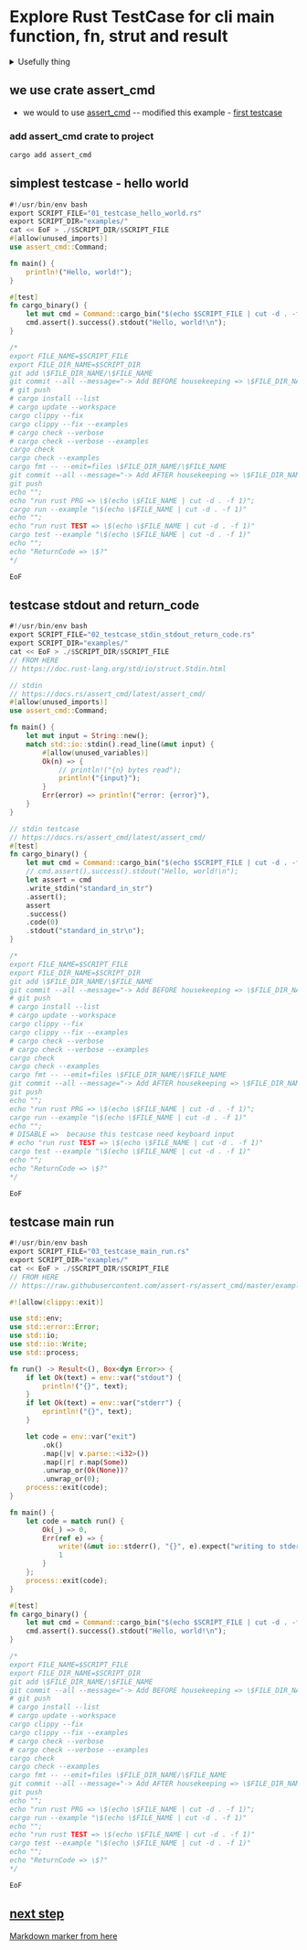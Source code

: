 # Explore Rust TestCase for cli main function,  fn, strut and result

<details>
<summary>Usefully thing</summary>

[Update the local rust/cargo installation to the newest/latest version](https://github.com/MathiasStadler/repo_template/blob/main/includes/local_update_rust_env.md)

[Extract all rust code block from markdown file](https://github.com/MathiasStadler/repo_template/blob/main/includes/extract__scripts_from_markdown.md)

[Markdown marker](https://github.com/MathiasStadler/repo_template/blob/main/includes/markdown_marker.md#to-highlight-a-note-and-warning-using-blockquote)

[Markdown template rust codeblock](https://github.com/MathiasStadler/repo_template/blob/main/includes/dummy_rust_codeblock.md)

</details>

## we use crate assert_cmd

- we would to use [assert_cmd](https://crates.io/crates/assert_cmd)
-- modified this example - [first testcase](https://github.com/assert-rs/assert_cmd/blob/master/tests/cargo.rs)

### add assert_cmd crate to project

```bash
cargo add assert_cmd
```

## simplest testcase - hello world

```rust
#!/usr/bin/env bash
export SCRIPT_FILE="01_testcase_hello_world.rs"
export SCRIPT_DIR="examples/"
cat << EoF > ./$SCRIPT_DIR/$SCRIPT_FILE
#[allow(unused_imports)]
use assert_cmd::Command;

fn main() {
    println!("Hello, world!");
}

#[test]
fn cargo_binary() {
    let mut cmd = Command::cargo_bin("$(echo $SCRIPT_FILE | cut -d . -f 1)").unwrap();
    cmd.assert().success().stdout("Hello, world!\n");
}

/*
export FILE_NAME=$SCRIPT_FILE
export FILE_DIR_NAME=$SCRIPT_DIR
git add \$FILE_DIR_NAME/\$FILE_NAME
git commit --all --message="-> Add BEFORE housekeeping => \$FILE_DIR_NAME/\$FILE_NAME"
# git push
# cargo install --list
# cargo update --workspace
cargo clippy --fix
cargo clippy --fix --examples
# cargo check --verbose
# cargo check --verbose --examples
cargo check
cargo check --examples
cargo fmt -- --emit=files \$FILE_DIR_NAME/\$FILE_NAME
git commit --all --message="-> Add AFTER housekeeping => \$FILE_DIR_NAME/\$FILE_NAME"
git push
echo "";
echo "run rust PRG => \$(echo \$FILE_NAME | cut -d . -f 1)";
cargo run --example "\$(echo \$FILE_NAME | cut -d . -f 1)"
echo "";
echo "run rust TEST => \$(echo \$FILE_NAME | cut -d . -f 1)"
cargo test --example "\$(echo \$FILE_NAME | cut -d . -f 1)"
echo "";
echo "ReturnCode => \$?"
*/

EoF
```

## testcase stdout and return_code

```rust
#!/usr/bin/env bash
export SCRIPT_FILE="02_testcase_stdin_stdout_return_code.rs"
export SCRIPT_DIR="examples/"
cat << EoF > ./$SCRIPT_DIR/$SCRIPT_FILE
// FROM HERE
// https://doc.rust-lang.org/std/io/struct.Stdin.html

// stdin
// https://docs.rs/assert_cmd/latest/assert_cmd/
#[allow(unused_imports)]
use assert_cmd::Command;

fn main() {
    let mut input = String::new();
    match std::io::stdin().read_line(&mut input) {
        #[allow(unused_variables)]
        Ok(n) => {
            // println!("{n} bytes read");
            println!("{input}");
        }
        Err(error) => println!("error: {error}"),
    }
}

// stdin testcase
// https://docs.rs/assert_cmd/latest/assert_cmd/
#[test]
fn cargo_binary() {
    let mut cmd = Command::cargo_bin("$(echo $SCRIPT_FILE | cut -d . -f 1)").unwrap();
    // cmd.assert().success().stdout("Hello, world!\n");
    let assert = cmd
    .write_stdin("standard_in_str")
    .assert();
    assert
    .success()
    .code(0)
    .stdout("standard_in_str\n");
}

/*
export FILE_NAME=$SCRIPT_FILE
export FILE_DIR_NAME=$SCRIPT_DIR
git add \$FILE_DIR_NAME/\$FILE_NAME
git commit --all --message="-> Add BEFORE housekeeping => \$FILE_DIR_NAME/\$FILE_NAME"
# git push
# cargo install --list
# cargo update --workspace
cargo clippy --fix
cargo clippy --fix --examples
# cargo check --verbose
# cargo check --verbose --examples
cargo check
cargo check --examples
cargo fmt -- --emit=files \$FILE_DIR_NAME/\$FILE_NAME
git commit --all --message="-> Add AFTER housekeeping => \$FILE_DIR_NAME/\$FILE_NAME"
git push
echo "";
echo "run rust PRG => \$(echo \$FILE_NAME | cut -d . -f 1)";
cargo run --example "\$(echo \$FILE_NAME | cut -d . -f 1)"
echo "";
# DISABLE =>  because this testcase need keyboard input
# echo "run rust TEST => \$(echo \$FILE_NAME | cut -d . -f 1)"
cargo test --example "\$(echo \$FILE_NAME | cut -d . -f 1)"
echo "";
echo "ReturnCode => \$?"
*/

EoF
```

## testcase main run

```rust
#!/usr/bin/env bash
export SCRIPT_FILE="03_testcase_main_run.rs"
export SCRIPT_DIR="examples/"
cat << EoF > ./$SCRIPT_DIR/$SCRIPT_FILE
// FROM HERE
// https://raw.githubusercontent.com/assert-rs/assert_cmd/master/examples/example_fixture.rs

#![allow(clippy::exit)]

use std::env;
use std::error::Error;
use std::io;
use std::io::Write;
use std::process;

fn run() -> Result<(), Box<dyn Error>> {
    if let Ok(text) = env::var("stdout") {
        println!("{}", text);
    }
    if let Ok(text) = env::var("stderr") {
        eprintln!("{}", text);
    }

    let code = env::var("exit")
        .ok()
        .map(|v| v.parse::<i32>())
        .map(|r| r.map(Some))
        .unwrap_or(Ok(None))?
        .unwrap_or(0);
    process::exit(code);
}

fn main() {
    let code = match run() {
        Ok(_) => 0,
        Err(ref e) => {
            write!(&mut io::stderr(), "{}", e).expect("writing to stderr won't fail");
            1
        }
    };
    process::exit(code);
}

#[test]
fn cargo_binary() {
    let mut cmd = Command::cargo_bin("$(echo $SCRIPT_FILE | cut -d . -f 1)").unwrap();
    cmd.assert().success().stdout("Hello, world!\n");
}

/*
export FILE_NAME=$SCRIPT_FILE
export FILE_DIR_NAME=$SCRIPT_DIR
git add \$FILE_DIR_NAME/\$FILE_NAME
git commit --all --message="-> Add BEFORE housekeeping => \$FILE_DIR_NAME/\$FILE_NAME"
# git push
# cargo install --list
# cargo update --workspace
cargo clippy --fix
cargo clippy --fix --examples
# cargo check --verbose
# cargo check --verbose --examples
cargo check
cargo check --examples
cargo fmt -- --emit=files \$FILE_DIR_NAME/\$FILE_NAME
git commit --all --message="-> Add AFTER housekeeping => \$FILE_DIR_NAME/\$FILE_NAME"
git push
echo "";
echo "run rust PRG => \$(echo \$FILE_NAME | cut -d . -f 1)";
cargo run --example "\$(echo \$FILE_NAME | cut -d . -f 1)"
echo "";
echo "run rust TEST => \$(echo \$FILE_NAME | cut -d . -f 1)"
cargo test --example "\$(echo \$FILE_NAME | cut -d . -f 1)"
echo "";
echo "ReturnCode => \$?"
*/

EoF
```

## [next step](https://github.com/assert-rs/assert_cmd/blob/master/examples/example_fixture.rs)

[Markdown marker from here](https://github.com/MathiasStadler/repo_template/blob/main/includes/markdown_marker.md#to-highlight-a-note-and-warning-using-blockquote)
